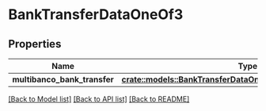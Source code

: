 # BankTransferDataOneOf3

## Properties

Name | Type | Description | Notes
------------ | ------------- | ------------- | -------------
**multibanco_bank_transfer** | [**crate::models::BankTransferDataOneOf3MultibancoBankTransfer**](BankTransferData_oneOf_3_multibanco_bank_transfer.md) |  | 

[[Back to Model list]](../README.md#documentation-for-models) [[Back to API list]](../README.md#documentation-for-api-endpoints) [[Back to README]](../README.md)


